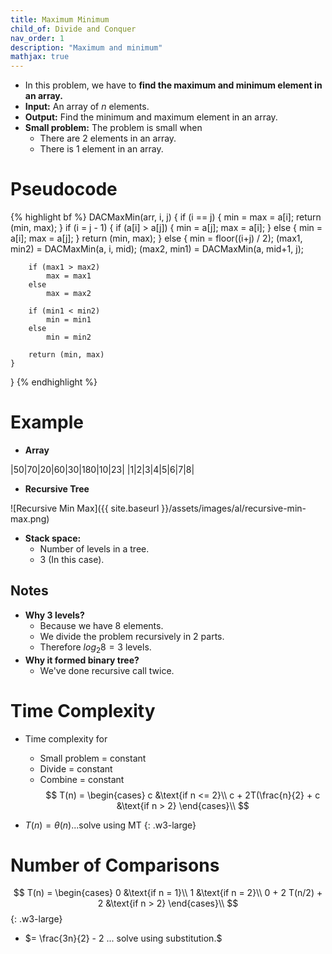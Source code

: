 ```yaml
---
title: Maximum Minimum
child_of: Divide and Conquer
nav_order: 1
description: "Maximum and minimum"
mathjax: true
---
```


- In this problem, we have to **find the maximum and minimum element in an array.**
- **Input:** An array of *n* elements.
- **Output:** Find the minimum and maximum element in an array.
- **Small problem:** The problem is small when
    - There are 2 elements in an array.
    - There is 1 element in an array.

# Pseudocode

{% highlight bf %}
DACMaxMin(arr, i, j) {
    if (i == j) {
        min = max = a[i];
        return (min, max);
    } 
    if (i = j - 1) {
        if (a[i] > a[j]) {
            min = a[j];
            max = a[i];
        } else {
            min = a[i];
            max = a[j];
        }
        return (min, max);
    } else {
        min = floor((i+j) / 2);
        (max1, min2) = DACMaxMin(a, i, mid);
        (max2, min1) = DACMaxMin(a, mid+1, j);

        if (max1 > max2) 
            max = max1
        else
            max = max2
        
        if (min1 < min2) 
            min = min1
        else
            min = min2
        
        return (min, max)
    }
}
{% endhighlight %}

# Example

- **Array**

|50|70|20|60|30|180|10|23|
|1|2|3|4|5|6|7|8|

- **Recursive Tree**

![Recursive Min Max]({{ site.baseurl }}/assets/images/al/recursive-min-max.png)

- **Stack space:**
    - Number of levels in a tree.
    - 3 (In this case).

## Notes

- **Why 3 levels?**
    - Because we have 8 elements.
    - We divide the problem recursively in 2 parts.
    - Therefore $log_2 8 = 3$ levels.
- **Why it formed binary tree?**
    - We've done recursive call twice.

# Time Complexity

- Time complexity for
    - Small problem = constant
    - Divide = constant
    - Combine = constant
$$
T(n) = \begin{cases}
   c &\text{if n <= 2}\\
   c + 2T(\frac{n}{2} + c &\text{if n > 2}
\end{cases}\\
$$

- $T(n) =  \theta (n) ... \text{solve using MT}$
{: .w3-large}

# Number of Comparisons

$$
T(n) = \begin{cases}
   0 &\text{if n = 1}\\
   1 &\text{if n = 2}\\
   0 + 2 T(n/2) + 2 &\text{if n > 2}
\end{cases}\\
$$
{: .w3-large}

- $= \frac{3n}{2} - 2 ... solve using substitution.$
